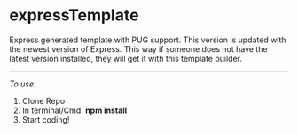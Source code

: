 # expressTemplate
Express generated template with PUG support. 
This version is updated with the newest version of Express. This way if someone does not have the latest version installed, they will get it with this template builder.

---


*To use:*

1. Clone Repo
2. In terminal/Cmd: **npm install**
3. Start coding!
